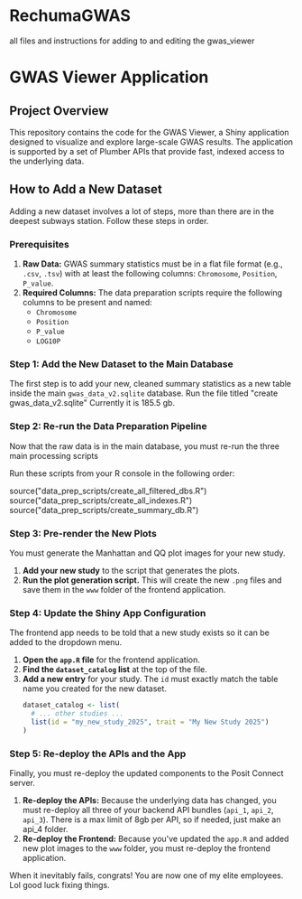 # RechumaGWAS
all files and instructions for adding to and editing the gwas_viewer 
# GWAS Viewer Application

## Project Overview

This repository contains the code for the GWAS Viewer, a Shiny application designed to visualize and explore large-scale GWAS results. The application is supported by a set of Plumber APIs that provide fast, indexed access to the underlying data.



## How to Add a New Dataset

Adding a new dataset involves a lot of steps, more than there are in the deepest subways station. Follow these steps in order.

### Prerequisites

1.  **Raw Data:** GWAS summary statistics must be in a flat file format (e.g., `.csv`, `.tsv`) with at least the following columns: `Chromosome`, `Position`, `P_value`.
2.  **Required Columns:** The data preparation scripts require the following columns to be present and named:
    * `Chromosome`
    * `Position`
    * `P_value`
    * `LOG10P` 

### Step 1: Add the New Dataset to the Main Database

The first step is to add your new, cleaned summary statistics as a new table inside the main `gwas_data_v2.sqlite` database.
 Run the file titled "create gwas_data_v2.sqlite" Currently it is 185.5 gb. 

### Step 2: Re-run the Data Preparation Pipeline

Now that the raw data is in the main database, you must re-run the three main processing scripts

Run these scripts from your R console in the following order:

  source("data_prep_scripts/create_all_filtered_dbs.R")
    source("data_prep_scripts/create_all_indexes.R")
    source("data_prep_scripts/create_summary_db.R")


### Step 3: Pre-render the New Plots

You must generate the Manhattan and QQ plot images for your new study.

1.  **Add your new study** to the script that generates the plots.
2.  **Run the plot generation script.** This will create the new `.png` files and save them in the `www` folder of the frontend application.

### Step 4: Update the Shiny App Configuration

The frontend app needs to be told that a new study exists so it can be added to the dropdown menu.

1.  **Open the `app.R` file** for the frontend application.
2.  **Find the `dataset_catalog` list** at the top of the file.
3.  **Add a new entry** for your study. The `id` must exactly match the table name you created for the new dataset.
    ```R
    dataset_catalog <- list(
      # ... other studies ...
      list(id = "my_new_study_2025", trait = "My New Study 2025")
    )
    ```

### Step 5: Re-deploy the APIs and the App

Finally, you must re-deploy the updated components to the Posit Connect server.

1.  **Re-deploy the APIs:** Because the underlying data has changed, you must re-deploy all three of your backend API bundles (`api_1`, `api_2`, `api_3`). There is a max limit of 8gb per API, so if needed, just make an api_4 folder.
2.  **Re-deploy the Frontend:** Because you've updated the `app.R` and added new plot images to the `www` folder, you must re-deploy the frontend application.

When it inevitably fails, congrats! You are now one of my elite employees. Lol good luck fixing things.
